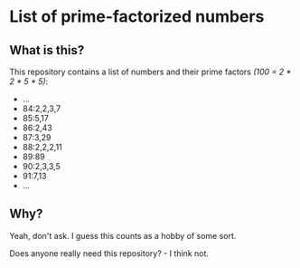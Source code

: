 # List of prime-factorized numbers

## What is this?

This repository contains a list of numbers and their prime factors *(100 = 2 * 2 * 5 * 5)*:

* ...
* 84:2,2,3,7
* 85:5,17
* 86:2,43
* 87:3,29
* 88:2,2,2,11
* 89:89
* 90:2,3,3,5
* 91:7,13
* ...

## Why?

Yeah, don't ask. I guess this counts as a hobby of some sort.

Does anyone really need this repository? - I think not.
